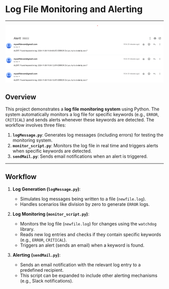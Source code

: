 # Log File Monitoring and Alerting

---
![Screenshot of an email alerts for every ERROR log.](./assests/image.png)

## **Overview**
This project demonstrates a **log file monitoring system** using Python. The system automatically monitors a log file for specific keywords (e.g., `ERROR`, `CRITICAL`) and sends alerts whenever these keywords are detected. The workflow involves three files:

1. **`logMessage.py`**: Generates log messages (including errors) for testing the monitoring system.
2. **`monitor_script.py`**: Monitors the log file in real time and triggers alerts when specific keywords are detected.
3. **`sendMail.py`**: Sends email notifications when an alert is triggered.

---

## **Workflow**
1. **Log Generation (`logMessage.py`)**:
   - Simulates log messages being written to a file (`newfile.log`).
   - Handles scenarios like division by zero to generate `ERROR` logs.

2. **Log Monitoring (`monitor_script.py`)**:
   - Monitors the log file (`newfile.log`) for changes using the `watchdog` library.
   - Reads new log entries and checks if they contain specific keywords (e.g., `ERROR`, `CRITICAL`).
   - Triggers an alert (sends an email) when a keyword is found.

3. **Alerting (`sendMail.py`)**:
   - Sends an email notification with the relevant log entry to a predefined recipient.
   - This script can be expanded to include other alerting mechanisms (e.g., Slack notifications).


